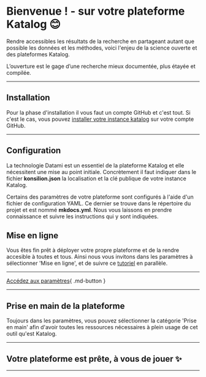 # **Bienvenue !** - sur votre plateforme Katalog 😊

Rendre accessibles les résultats de la recherche en partageant autant que possible les données et les méthodes, voici l'enjeu de la science ouverte et des plateformes Katalog. 

L’ouverture est le gage d’une recherche mieux documentée, plus étayée et compilée. 

---

## Installation

Pour la phase d'installation il vous faut un compte GitHub et c'est tout. Si c'est le cas, vous pouvez [installer votre instance katalog](https://github.com/nbrem/katalog-template/generate) sur votre compte GitHub.

---

## Configuration

La technologie Datami est un  essentiel de la plateforme Katalog et elle nécessitent une mise au point initiale. Concrètement il faut indiquer dans le fichier **konsilion.json** la localisation et la clé publique de votre instance Katalog. 

Certains des paramètres de votre plateforme sont configurés à l'aide d'un fichier de configuration YAML. Ce dernier se trouve dans le répertoire du projet et est nommé **mkdocs.yml**. Nous vous laissons en prendre connaissance et suivre les instructions qui y sont indiquées.

## Mise en ligne

Vous êtes fin prêt à déployer votre propre plateforme et de la rendre accesible à toutes et tous. Ainsi nous vous invitons dans les paramètres à sélectionner 'Mise en ligne', et de suivre ce [tutoriel](https://konsilion.fr/wp/recherche-et-developpement/katalog/) en parallèle.

---

[Accédez aux paramètres](./etc/parametres/home){ .md-button }

---

## Prise en main de la plateforme

Toujours dans les paramètres, vous pouvez sélectionner la catégorie 'Prise en main' afin d'avoir toutes les ressources nécessaires à plein usage de cet outil qu'est Katalog.

---

## **Votre plateforme est prête,**  à vous de jouer ✨ 

---





<script type="text/javascript" src="https://konsilion.github.io/katalog-setup/js/index.js"></script>
